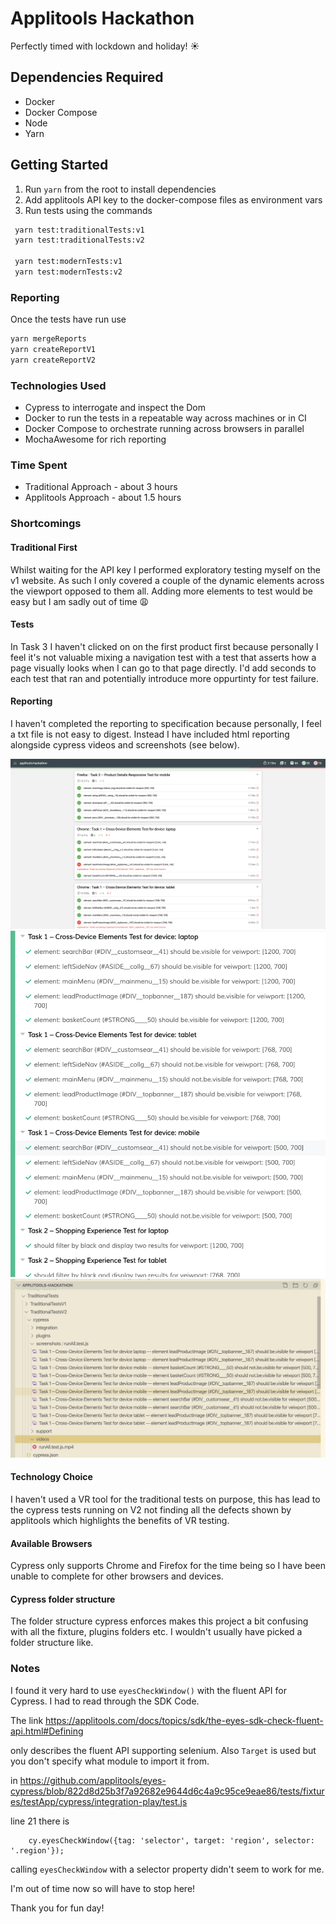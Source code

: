 # Applitools Hackathon

Perfectly timed with lockdown and holiday! ☀️

## Dependencies Required

- Docker
- Docker Compose
- Node
- Yarn

## Getting Started

1. Run `yarn` from the root to install dependencies
2. Add applitools API key to the docker-compose files as environment vars
3. Run tests using the commands

```sh
 yarn test:traditionalTests:v1
 yarn test:traditionalTests:v2

 yarn test:modernTests:v1
 yarn test:modernTests:v2
```

### Reporting

Once the tests have run use

```sh
yarn mergeReports
yarn createReportV1
yarn createReportV2
```

### Technologies Used

- Cypress to interrogate and inspect the Dom
- Docker to run the tests in a repeatable way across machines or in CI
- Docker Compose to orchestrate running across browsers in parallel
- MochaAwesome for rich reporting

### Time Spent

- Traditional Approach - about 3 hours
- Applitools Approach - about 1.5 hours

### Shortcomings

#### Traditional First

Whilst waiting for the API key I performed exploratory testing myself on the v1 website. As such I only covered a couple of the dynamic elements across the viewport opposed to them all. Adding more elements to test would be easy but I am sadly out of time 😩

#### Tests

In Task 3 I haven't clicked on on the first product first because personally I feel it's not valuable mixing a navigation test with a test that asserts how a page visually looks when I can go to that page directly. I'd add seconds to each test that ran and potentially introduce more oppurtinty for test failure.

#### Reporting

I haven't completed the reporting to specification because personally, I feel a txt file is not easy to digest.
Instead I have included html reporting alongside cypress videos and screenshots (see below).

![](./htmlReport.png)
![](./testNames.png)
![](./sceenshotFileNames.png)

#### Technology Choice

I haven't used a VR tool for the traditional tests on purpose, this has lead to the cypress tests running on V2 not finding all the defects shown by applitools which highlights the benefits of VR testing.

#### Available Browsers

Cypress only supports Chrome and Firefox for the time being so I have been unable to complete for other browsers and devices.

#### Cypress folder structure

The folder structure cypress enforces makes this project a bit confusing with all the fixture, plugins folders etc. I wouldn't usually have picked a folder structure like.

### Notes

I found it very hard to use `eyesCheckWindow()` with the fluent API for Cypress. I had to read through the SDK Code.

The link
https://applitools.com/docs/topics/sdk/the-eyes-sdk-check-fluent-api.html#Defining

only describes the fluent API supporting selenium. Also `Target` is used but you don't specify what module to import it from.

in
https://github.com/applitools/eyes-cypress/blob/822d8d25b3f7a92682e9644d6c4a9c95ce9eae86/tests/fixtures/testApp/cypress/integration-play/test.js

line 21 there is

```
    cy.eyesCheckWindow({tag: 'selector', target: 'region', selector: '.region'});

```

calling `eyesCheckWindow` with a selector property didn't seem to work for me.

I'm out of time now so will have to stop here!

Thank you for fun day!
